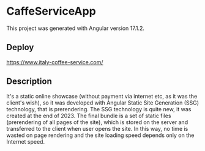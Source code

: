 # CaffeServiceApp

This project was generated with Angular version 17.1.2.

## Deploy

https://www.italy-coffee-service.com/

## Description

It's a static online showcase (without payment via internet etc, as it was the client's wish), so it was developed with Angular Static Site Generation (SSG) technology, that is prerendering. The SSG technology is quite new, it was created at the end of 2023. The final bundle is a set of static files (prerendering of all pages of the site), which is stored on the server and transferred to the client when user opens the site. In this way, no time is wasted on page rendering and the site loading speed depends only on the Internet speed.
